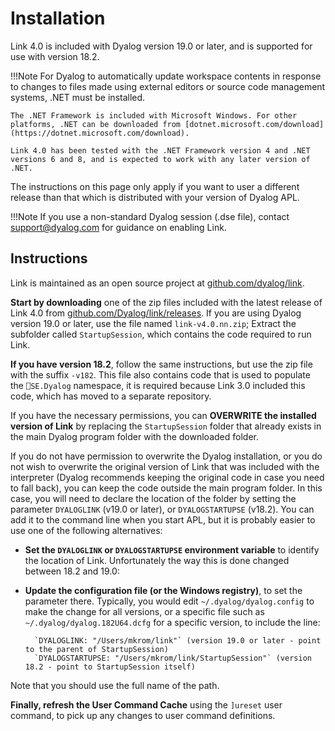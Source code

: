 # Installation

Link 4.0 is included with Dyalog version 19.0 or later, and is supported for use with version 18.2.

!!!Note
	For Dyalog to automatically update workspace contents in response to changes to files made using external editors or source code management systems, .NET must be installed.

	The .NET Framework is included with Microsoft Windows. For other platforms, .NET can be downloaded from [dotnet.microsoft.com/download](https://dotnet.microsoft.com/download).
	
	Link 4.0 has been tested with the .NET Framework version 4 and .NET versions 6 and 8, and is expected to work with any later version of .NET.

The instructions on this page only apply if you want to user a different release than that which is distributed with your version of Dyalog APL.

!!!Note
	If you use a non-standard Dyalog session (.dse file), contact support@dyalog.com for guidance on enabling Link.

## Instructions

Link is maintained as an open source project at [github.com/dyalog/link](https://github.com/dyalog/link).

**Start by downloading** one of the zip files included with the latest release of Link 4.0 from [github.com/Dyalog/link/releases](https://github.com/Dyalog/link/releases). If you are using Dyalog version 19.0 or later, use the file named `link-v4.0.nn.zip`; Extract the subfolder called `StartupSession`, which contains the code required to run Link. 

**If you have version 18.2**, follow the same instructions, but use the zip file with the suffix `-v182`. This file also contains code that is used to populate the `⎕SE.Dyalog` namespace, it is required because Link 3.0 included this code, which has moved to a separate repository.

If you have the necessary permissions, you can **OVERWRITE the installed version of Link** by replacing the `StartupSession` folder that already exists in the main Dyalog program folder with the downloaded folder.

If you do not have permission to overwrite the Dyalog installation, or you do not wish to overwrite the original version of Link that was included with the interpreter (Dyalog recommends keeping the original code in case you need to fall back), you can keep the code outside the main program folder. In this case, you will need to declare the location of the folder by setting the parameter `DYALOGLINK` (v19.0 or later), or `DYALOGSTARTUPSE` (v18.2). You can add it to the command line when you start APL, but it is probably easier to use one of the following alternatives:

- **Set the `DYALOGLINK` or `DYALOGSTARTUPSE` environment variable** to identify the location of Link. Unfortunately the way this is done
changed between 18.2 and 19.0:

- **Update the configuration file (or the Windows registry)**, to set the parameter there. Typically, you would edit `~/.dyalog/dyalog.config` to make the change for all versions, or a specific file such as `~/.dyalog/dyalog.182U64.dcfg` for a specific version, to include the line:  
		
		`DYALOGLINK: "/Users/mkrom/link"` (version 19.0 or later - point to the parent of StartupSession)
    	`DYALOGSTARTUPSE: "/Users/mkrom/link/StartupSession"` (version 18.2 - point to StartupSession itself)

Note that you should use the full name of the path.

**Finally, refresh the User Command Cache** using the `]ureset` user command, to pick up any changes to user command definitions.
